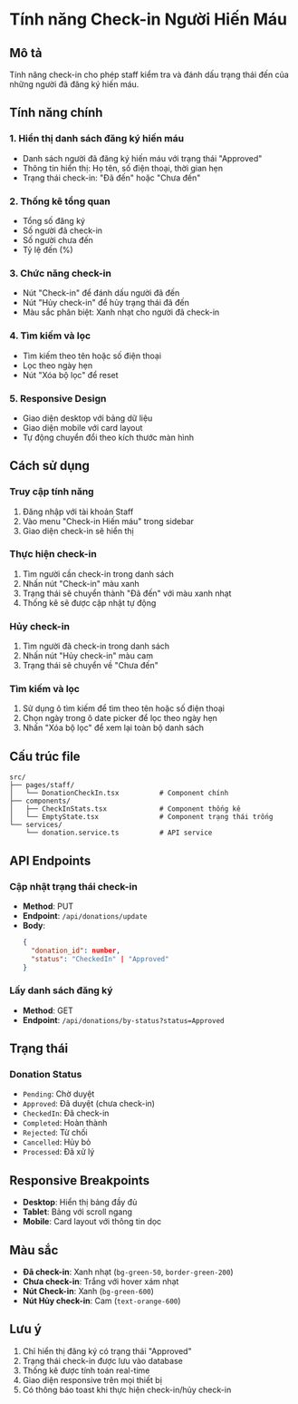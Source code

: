 # Tính năng Check-in Người Hiến Máu

## Mô tả
Tính năng check-in cho phép staff kiểm tra và đánh dấu trạng thái đến của những người đã đăng ký hiến máu.

## Tính năng chính

### 1. Hiển thị danh sách đăng ký hiến máu
- Danh sách người đã đăng ký hiến máu với trạng thái "Approved"
- Thông tin hiển thị: Họ tên, số điện thoại, thời gian hẹn
- Trạng thái check-in: "Đã đến" hoặc "Chưa đến"

### 2. Thống kê tổng quan
- Tổng số đăng ký
- Số người đã check-in
- Số người chưa đến
- Tỷ lệ đến (%)

### 3. Chức năng check-in
- Nút "Check-in" để đánh dấu người đã đến
- Nút "Hủy check-in" để hủy trạng thái đã đến
- Màu sắc phân biệt: Xanh nhạt cho người đã check-in

### 4. Tìm kiếm và lọc
- Tìm kiếm theo tên hoặc số điện thoại
- Lọc theo ngày hẹn
- Nút "Xóa bộ lọc" để reset

### 5. Responsive Design
- Giao diện desktop với bảng dữ liệu
- Giao diện mobile với card layout
- Tự động chuyển đổi theo kích thước màn hình

## Cách sử dụng

### Truy cập tính năng
1. Đăng nhập với tài khoản Staff
2. Vào menu "Check-in Hiến máu" trong sidebar
3. Giao diện check-in sẽ hiển thị

### Thực hiện check-in
1. Tìm người cần check-in trong danh sách
2. Nhấn nút "Check-in" màu xanh
3. Trạng thái sẽ chuyển thành "Đã đến" với màu xanh nhạt
4. Thống kê sẽ được cập nhật tự động

### Hủy check-in
1. Tìm người đã check-in trong danh sách
2. Nhấn nút "Hủy check-in" màu cam
3. Trạng thái sẽ chuyển về "Chưa đến"

### Tìm kiếm và lọc
1. Sử dụng ô tìm kiếm để tìm theo tên hoặc số điện thoại
2. Chọn ngày trong ô date picker để lọc theo ngày hẹn
3. Nhấn "Xóa bộ lọc" để xem lại toàn bộ danh sách

## Cấu trúc file

```
src/
├── pages/staff/
│   └── DonationCheckIn.tsx          # Component chính
├── components/
│   ├── CheckInStats.tsx             # Component thống kê
│   └── EmptyState.tsx               # Component trạng thái trống
└── services/
    └── donation.service.ts          # API service
```

## API Endpoints

### Cập nhật trạng thái check-in
- **Method**: PUT
- **Endpoint**: `/api/donations/update`
- **Body**: 
  ```json
  {
    "donation_id": number,
    "status": "CheckedIn" | "Approved"
  }
  ```

### Lấy danh sách đăng ký
- **Method**: GET
- **Endpoint**: `/api/donations/by-status?status=Approved`

## Trạng thái

### Donation Status
- `Pending`: Chờ duyệt
- `Approved`: Đã duyệt (chưa check-in)
- `CheckedIn`: Đã check-in
- `Completed`: Hoàn thành
- `Rejected`: Từ chối
- `Cancelled`: Hủy bỏ
- `Processed`: Đã xử lý

## Responsive Breakpoints

- **Desktop**: Hiển thị bảng đầy đủ
- **Tablet**: Bảng với scroll ngang
- **Mobile**: Card layout với thông tin dọc

## Màu sắc

- **Đã check-in**: Xanh nhạt (`bg-green-50`, `border-green-200`)
- **Chưa check-in**: Trắng với hover xám nhạt
- **Nút Check-in**: Xanh (`bg-green-600`)
- **Nút Hủy check-in**: Cam (`text-orange-600`)

## Lưu ý

1. Chỉ hiển thị đăng ký có trạng thái "Approved"
2. Trạng thái check-in được lưu vào database
3. Thống kê được tính toán real-time
4. Giao diện responsive trên mọi thiết bị
5. Có thông báo toast khi thực hiện check-in/hủy check-in 